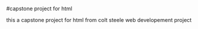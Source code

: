 #capstone project for html

this a capstone project for html from colt steele web developement project
